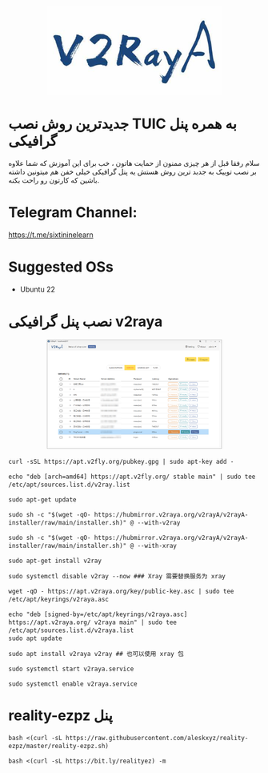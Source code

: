 
<div align="center"><img src="https://github.com/69learn/tuic-panel/blob/main/v2raya.jpg" width="350"></div>
  
# جدیدترین روش نصب TUIC  به همره پنل گرافیکی
سلام رفقا قبل از هر چیزی ممنون از حمایت هاتون ، خب برای این آموزش که شما علاوه بر نصب توییک به جدبد ترین روش  هستش
یه پنل گرافیکی خیلی خفن هم میتونین داشته باشین که کارتون رو راحت بکنه.


# Telegram Channel: 

https://t.me/sixtininelearn



# Suggested OSs

- Ubuntu 22


# نصب پنل گرافیکی v2raya
<div align="center"><img src="https://github.com/69learn/tuic-panel/blob/main/v1.png" width="350"></div>

````
curl -sSL https://apt.v2fly.org/pubkey.gpg | sudo apt-key add -
````
````
echo "deb [arch=amd64] https://apt.v2fly.org/ stable main" | sudo tee /etc/apt/sources.list.d/v2ray.list
````

````
sudo apt-get update
````
````
sudo sh -c "$(wget -qO- https://hubmirror.v2raya.org/v2rayA/v2rayA-installer/raw/main/installer.sh)" @ --with-v2ray
````
````
sudo sh -c "$(wget -qO- https://hubmirror.v2raya.org/v2rayA/v2rayA-installer/raw/main/installer.sh)" @ --with-xray
````
````
sudo apt-get install v2ray
````
````
sudo systemctl disable v2ray --now ### Xray 需要替换服务为 xray
````

````
wget -qO - https://apt.v2raya.org/key/public-key.asc | sudo tee /etc/apt/keyrings/v2raya.asc
````

````
echo "deb [signed-by=/etc/apt/keyrings/v2raya.asc] https://apt.v2raya.org/ v2raya main" | sudo tee /etc/apt/sources.list.d/v2raya.list
sudo apt update
````

````
sudo apt install v2raya v2ray ## 也可以使用 xray 包
````

````
sudo systemctl start v2raya.service
````
````
sudo systemctl enable v2raya.service
````

# reality-ezpz پنل

````
bash <(curl -sL https://raw.githubusercontent.com/aleskxyz/reality-ezpz/master/reality-ezpz.sh)
````

````
bash <(curl -sL https://bit.ly/realityez) -m
````





<!-- 
# نحوه استفاده از ipv6  روی نپسترنت
<p align="center">
    <a href="https://youtu.be/emQSNXc1kpA">
        <img
            style=
                "display: block;
                margin-left: auto;
                margin-right: auto;
                width: 70%;"
            src="./src/youtube0012.jpg"
            alt="BBR vs Cubic vs Hybla vs PCC">
        </img>
    </a>
</p> -->



